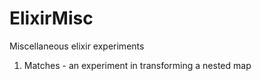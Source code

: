 ElixirMisc
==========

Miscellaneous elixir experiments

1. Matches - an experiment in transforming a nested map
